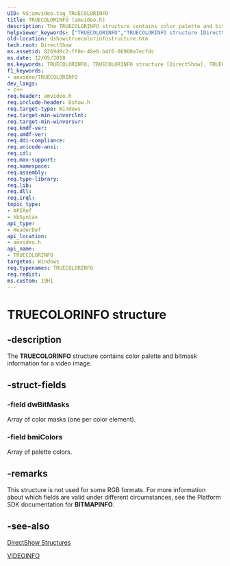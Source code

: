 ```yaml
---
UID: NS:amvideo.tag_TRUECOLORINFO
title: TRUECOLORINFO (amvideo.h)
description: The TRUECOLORINFO structure contains color palette and bitmask information for a video image.helpviewer_keywords: ["TRUECOLORINFO","TRUECOLORINFO structure [DirectShow]","TRUECOLORINFOStructure","amvideo/TRUECOLORINFO","dshow.truecolorinfostructure"]
old-location: dshow\truecolorinfostructure.htm
tech.root: DirectShow
ms.assetid: 8269d8c2-ff8e-48e0-b4f6-06900a7ecfdc
ms.date: 12/05/2018
ms.keywords: TRUECOLORINFO, TRUECOLORINFO structure [DirectShow], TRUECOLORINFOStructure, amvideo/TRUECOLORINFO, dshow.truecolorinfostructure
f1_keywords:
- amvideo/TRUECOLORINFO
dev_langs:
- c++
req.header: amvideo.h
req.include-header: Dshow.h
req.target-type: Windows
req.target-min-winverclnt: 
req.target-min-winversvr: 
req.kmdf-ver: 
req.umdf-ver: 
req.ddi-compliance: 
req.unicode-ansi: 
req.idl: 
req.max-support: 
req.namespace: 
req.assembly: 
req.type-library: 
req.lib: 
req.dll: 
req.irql: 
topic_type:
- APIRef
- kbSyntax
api_type:
- HeaderDef
api_location:
- amvideo.h
api_name:
- TRUECOLORINFO
targetos: Windows
req.typenames: TRUECOLORINFO
req.redist: 
ms.custom: 19H1
---
```


# TRUECOLORINFO structure


## -description


The <b>TRUECOLORINFO</b> structure contains color palette and bitmask information for a video image.
        


## -struct-fields




### -field dwBitMasks

Array of color masks (one per color element).
          


### -field bmiColors

Array of palette colors.
          


## -remarks



This structure is not used for some RGB formats. For more information about which fields are valid under different circumstances, see the Platform SDK documentation for <b>BITMAPINFO</b>.




## -see-also




<a href="https://docs.microsoft.com/windows/desktop/DirectShow/directshow-structures">DirectShow Structures</a>



<a href="https://docs.microsoft.com/previous-versions/windows/desktop/api/amvideo/ns-amvideo-videoinfo">VIDEOINFO</a>
 

 

